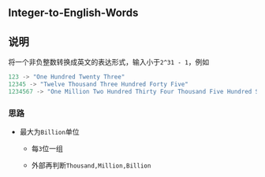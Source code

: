 ## Integer-to-English-Words

## 说明

将一个非负整数转换成英文的表达形式，输入小于`2^31 - 1`，例如

```js
123 -> "One Hundred Twenty Three"
12345 -> "Twelve Thousand Three Hundred Forty Five"
1234567 -> "One Million Two Hundred Thirty Four Thousand Five Hundred Sixty Seven"
```

### 思路

- 最大为`Billion`单位

    - 每`3`位一组
    
    - 外部再判断`Thousand,Million,Billion`